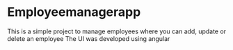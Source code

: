 # Employeemanagerapp

This is a simple project to manage employees where you can add, update or delete an employee
The UI was developed using angular 

